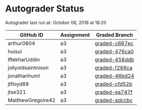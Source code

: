 # Autograder Status
Autograder last run at: October 06, 2018 at 18:20

| GitHub ID | Assignment | Graded Branch |
|-----------|------------|---------------|
| arthur0804 | a3 | [graded-c667ec](https://github.com/Fall2018COMP401-001/a3-arthur0804/tree/graded-c667ec) | 
| huisui | a3 | [graded-476ca0](https://github.com/Fall2018COMP401-001/a3-huisui/tree/graded-476ca0) | 
| IftekharUddin | a3 | [graded-458ddb](https://github.com/Fall2018COMP401-001/a3-IftekharUddin/tree/graded-458ddb) | 
| jollyoldsaintnixon | a3 | [graded-f266ca](https://github.com/Fall2018COMP401-001/a3-jollyoldsaintnixon/tree/graded-f266ca) | 
| jonathanhuml | a3 | [graded-46bd24](https://github.com/Fall2018COMP401-001/a3-jonathanhuml/tree/graded-46bd24) | 
| jtfloyd88 | a3 | [graded-cfd52b](https://github.com/Fall2018COMP401-001/a3-jtfloyd88/tree/graded-cfd52b) | 
| jtse321 | a3 | [graded-ea747f](https://github.com/Fall2018COMP401-001/a3-jtse321/tree/graded-ea747f) | 
| MatthewGregoire42 | a3 | [graded-adccbc](https://github.com/Fall2018COMP401-001/a3-MatthewGregoire42/tree/graded-adccbc) | 

